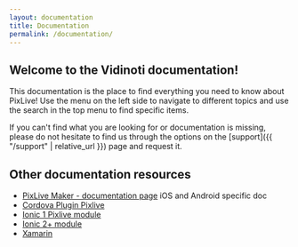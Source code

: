 ```yaml
---
layout: documentation
title: Documentation
permalink: /documentation/
---
```


## Welcome to the Vidinoti documentation!

This documentation is the place to find everything you need to know about PixLive! Use the menu on the left side to navigate to different topics and use the search in the top menu to find specific items.

If you can't find what you are looking for or documentation is missing, please do not hesitate to find us through the options on the [support]({{ "/support" | relative_url }}) page and request it.

## Other documentation resources

* [PixLive Maker - documentation page](https://armanager.vidinoti.com/?page=arsdk_doc) iOS and Android specific doc
* [Cordova Plugin Pixlive](http://vidinoti.github.io/cordova-plugin-PixLive/)
* [Ionic 1 Pixlive module](http://vidinoti.github.io/angular-pixlive/docs/)
* [Ionic 2+ module](https://github.com/vidinoti/ionic-module-pixlive)
* [Xamarin](https://github.com/vidinoti/pixlive-xamarin-demo)

